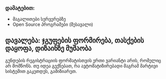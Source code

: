### დამატებით:
- მაგალითები სერვერებზე
- Open Source პროგრამები (შესავალი)


## დავალება: ჯგუფების ფორმირება, თასქების დაყოფა, დიზაინზე მუშაობა
გუნდების რეგისტრაციის ფორმატისთვის ერთი ვარიანტი არის, რომელიც არ მომწონს. თუ იდეა გექნებათ, რა ავტომატიზირებადი მაგრამ მარტივი სისტემით გაკეთდეს, გამიზიარეთ.

